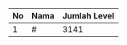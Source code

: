 | No | Nama            | Jumlah Level |
|----|-----------------|--------------|
| 1  | #    |    3141        |
